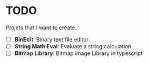 # TODO
Projets that I want to create.

- [ ] **BinEdit**: Binary text file editor.
- [ ] **String Math Eval**: Evaluate a string calculation
- [ ] **Bitmap Library**: Bitmap image Library in typescript
